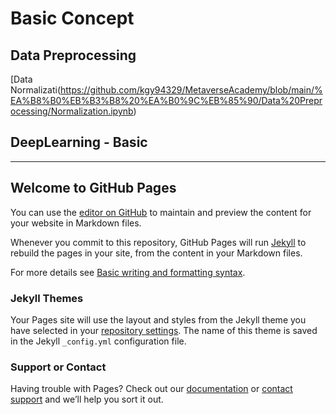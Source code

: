 # Basic Concept
## Data Preprocessing
[Data Normalizati(https://github.com/kgy94329/MetaverseAcademy/blob/main/%EA%B8%B0%EB%B3%B8%20%EA%B0%9C%EB%85%90/Data%20Preprocessing/Normalization.ipynb)

## DeepLearning - Basic

-----------------------------------------------------------------------------------------------------------------------------------------------------

## Welcome to GitHub Pages

You can use the [editor on GitHub](https://github.com/kgy94329/MetaverseAcademy/edit/gh-pages/index.md) to maintain and preview the content for your website in Markdown files.

Whenever you commit to this repository, GitHub Pages will run [Jekyll](https://jekyllrb.com/) to rebuild the pages in your site, from the content in your Markdown files.

For more details see [Basic writing and formatting syntax](https://docs.github.com/en/github/writing-on-github/getting-started-with-writing-and-formatting-on-github/basic-writing-and-formatting-syntax).

### Jekyll Themes

Your Pages site will use the layout and styles from the Jekyll theme you have selected in your [repository settings](https://github.com/kgy94329/MetaverseAcademy/settings/pages). The name of this theme is saved in the Jekyll `_config.yml` configuration file.

### Support or Contact

Having trouble with Pages? Check out our [documentation](https://docs.github.com/categories/github-pages-basics/) or [contact support](https://support.github.com/contact) and we’ll help you sort it out.
